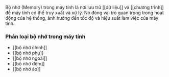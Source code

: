 Bộ nhớ (Memory) trong máy tính là nơi lưu trữ [[dữ liệu]] và [[chương trình]] để máy tính có thể truy xuất và xử lý. Nó đóng vai trò quan trọng trong hoạt động của hệ thống, ảnh hưởng đến tốc độ và hiệu suất làm việc của máy tính.
### Phân loại bộ nhớ trong máy tính

- [[bộ nhớ chính]] 
- [[bộ nhớ phụ]] 
- [[bộ nhớ ngoài]] 
- [[bộ nhớ đệm]] 
- [[bộ nhớ ảo]] 